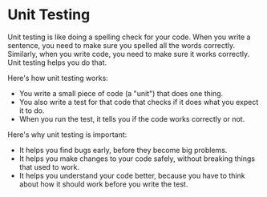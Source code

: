 # Unit Testing

Unit testing is like doing a spelling check for your code. When you write a sentence, you need to make sure you spelled all the words correctly. Similarly, when you write code, you need to make sure it works correctly. Unit testing helps you do that.

Here's how unit testing works:

- You write a small piece of code (a "unit") that does one thing.
- You also write a test for that code that checks if it does what you expect it to do.
- When you run the test, it tells you if the code works correctly or not.

Here's why unit testing is important:

- It helps you find bugs early, before they become big problems.
- It helps you make changes to your code safely, without breaking things that used to work.
- It helps you understand your code better, because you have to think about how it should work before you write the test.
